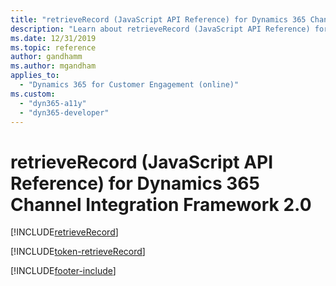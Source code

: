 ```yaml
---
title: "retrieveRecord (JavaScript API Reference) for Dynamics 365 Channel Integration Framework 2.0 | MicrosoftDocs"
description: "Learn about retrieveRecord (JavaScript API Reference) for Dynamics 365 Channel Integration Framework 2.0."
ms.date: 12/31/2019
ms.topic: reference
author: gandhamm
ms.author: mgandham
applies_to: 
  - "Dynamics 365 for Customer Engagement (online)"
ms.custom: 
  - "dyn365-a11y"
  - "dyn365-developer"
---
```


# retrieveRecord (JavaScript API Reference) for Dynamics 365 Channel Integration Framework 2.0

[!INCLUDE[retrieveRecord](../../../../v1/develop/reference/microsoft-ciframework/Includes/retrieveRecord-description.md)] 

[!INCLUDE[token-retrieveRecord](../../../../shared/token-retrieveRecord.md)]


[!INCLUDE[footer-include](../../../../../includes/footer-banner.md)]
